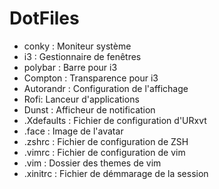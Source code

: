 DotFiles
========
 - conky : Moniteur système
 - i3 : Gestionnaire de fenêtres 
 - polybar : Barre pour i3 
 - Compton : Transparence pour i3
 - Autorandr : Configuration de l'affichage
 - Rofi: Lanceur d'applications
 - Dunst : Afficheur de notification
 - .Xdefaults : Fichier de configuration d'URxvt
 - .face : Image de l'avatar 
 - .zshrc : Fichier de configuration de ZSH
 - .vimrc : Fichier de configuration de vim 
 - .vim : Dossier des themes de vim 
 - .xinitrc : Fichier de démmarage de la session
